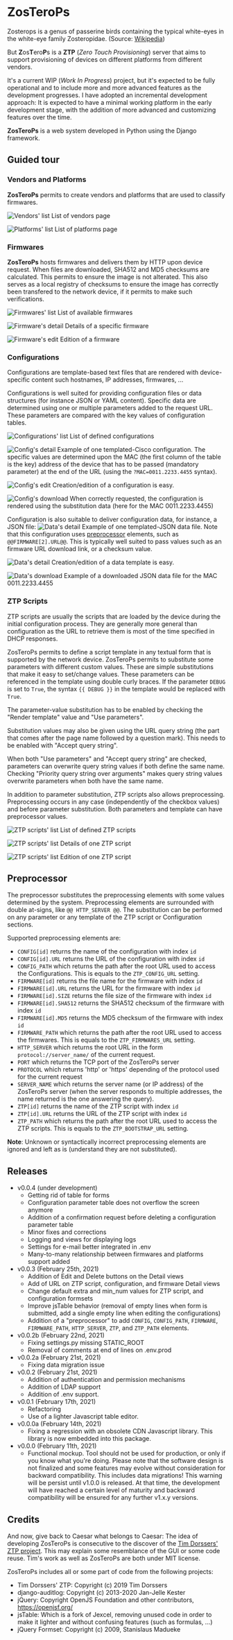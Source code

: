 # ZosTeroPs
  
Zosterops is a genus of passerine birds containing the typical white-eyes in  the white-eye family Zosteropidae. (Source: [Wikipedia](https://en.wikipedia.org/wiki/Zosterops))  
  
But **Z**os**T**ero**P**s is a **ZTP** (*Zero Touch Provisioning*) server that aims to support provisioning of devices on different platforms from different vendors.

It's a current WIP (*Work In Progress*) project, but it's expected to be fully operational and to include more and more advanced features as the development progresses. I have adopted an incremental development approach: It is expected to have a minimal working platform in the early development stage, with the addition of more advanced and customizing features over the time.

**ZosTeroPs** is a web system developed in Python using the Django framework.

## Guided tour
### Vendors and Platforms
**ZosTeroPs** permits to create vendors and platforms that are used to classify firmwares.

![Vendors' list][vendors_list]
List of vendors page

![Platforms' list][platforms_list]
List of platforms page

### Firmwares
**ZosTeroPs** hosts firmwares and delivers them by HTTP upon device request. When files are downloaded, SHA512 and MD5 checksums are calculated. This permits to ensure the image is not alterated. This also serves as a local registry of checksums to ensure the image has correctly been transfered to the network device, if it permits to make such verifications.

![Firmwares' list][firmwares_list]
List of available firmwares

![Firmware's detail][firmwares_detail]
Details of a specific firmware

![Firmware's edit][firmwares_edit]
Edition of a firmware

### Configurations
Configurations are template-based text files that are rendered with device-specific content such hostnames, IP addresses, firmwares, ...

Configurations is well suited for providing configuration files or data structures (for instance JSON or YAML content). Specific data are determined using one or multiple parameters added to the request URL. These parameters are compared with the key values of configuration tables.

![Configurations' list][config_list]
List of defined configurations

![Config's detail][config_config_detail]
Example of one templated-Cisco configuration. The specific values are determined upon the MAC (the first column of the table is the key) address of the device that has to be passed (mandatory parameter) at the end of the URL (using the `?MAC=0011.2233.4455` syntax).

![Config's edit][config_config_edit]
Creation/edition of a configuration is easy.

![Config's download][config_config_download]
When correctly requested, the configuration is rendered using the substitution data (here for the MAC 0011.2233.4455)


Configuration is also suitable to deliver configuration data, for instance, a JSON file:
![Data's detail][config_data_detail]
Example of one templated-JSON data file. Note that this configuration uses [preprocessor](#Preprocessor) elements, such as `@@FIRMWARE[2].URL@@`. This is typically well suited to pass values such as an firmware URL download link, or a checksum value.

![Data's detail][config_data_edit]
Creation/edition of a data template is easy.

![Data's download][config_data_download]
Example of a downloaded JSON data file for the MAC 0011.2233.4455

### ZTP Scripts
ZTP scripts are usually the scripts that are loaded by the device during the initial configuration process. They are generally more general than configuration as the URL to retrieve them is most of the time specified in DHCP responses. 

ZosTeroPs permits to define a script template in any textual form that is supported by the network device. ZosTeroPs permits to substitute some parameters with different custom values. These are simple substitutions that make it easy to set/change values. These parameters can be referenced in the template using double curly braces. If the parameter `DEBUG` is set to `True`, the syntax `{{ DEBUG }}` in the template would be replaced with `True`.

The parameter-value substitution has to be enabled by checking the "Render template" value and "Use parameters".

Substitution values may also be given using the URL query string (the part that comes after the page name followed by a question mark). This needs to be enabled with "Accept query string".

When both "Use parameters" and "Accept query string" are checked, parameters can overwrite query string values if both define the same name. Checking "Priority query string over arguments" makes query string values overwrite parameters when both have the same name.

In addition to parameter substitution, ZTP scripts also allows preprocessing. Preprocessing occurs in any case (independently of the checkbox values) and before parameter substitution. Both parameters and template can have preprocessor values.

![ZTP scripts' list][ztp_list]
List of defined ZTP scripts

![ZTP scripts' list][ztp_detail]
Details of one ZTP script

![ZTP scripts' list][ztp_edit]
Edition of one ZTP script

## Preprocessor
The preprocessor substitutes the preprocessing elements with some values determined by the system. Preprocessing elements are surrounded with double at-signs, like `@@ HTTP_SERVER @@`. The substitution can be performed on any parameter or any template of the ZTP script or Configuration sections.

Supported preprocessing elements are:
* `CONFIG[id]` returns the name of the configuration with index `id`
* `CONFIG[id].URL` returns the URL of the configuration with index `id`
* `CONFIG_PATH` which returns the path after the root URL used to access the Configurations. This is equals to the `ZTP_CONFIG_URL` setting.
* `FIRMWARE[id]` returns the file name for the firmware with index `id`
* `FIRMWARE[id].URL` returns the URL for the firmware with index `id`
* `FIRMWARE[id].SIZE` returns the file size of the firmware with index `id`
* `FIRMWARE[id].SHA512` returns the SHA512 checksum of the firmware with index `id`
* `FIRMWARE[id].MD5` returns the MD5 checksum of the firmware with index `id`
* `FIRMWARE_PATH` which returns the path after the root URL used to access the firmwares. This is equals to the `ZTP_FIRMWARES_URL` setting.
* `HTTP_SERVER` which returns the root URL in the form `protocol://server_name/` of the current request.
* `PORT` which returns the TCP port of the ZosTeroPs server
* `PROTOCOL` which returns 'http' or 'https' depending of the protocol used for the current request
* `SERVER_NAME` which returns the server name (or IP address) of the ZosTeroPs server (when the server responds to multiple addresses, the name returned is the one answering the query).
* `ZTP[id]` returns the name of the ZTP script with index `id`
* `ZTP[id].URL` returns the URL of the ZTP script with index `id`
* `ZTP_PATH` which returns the path after the root URL used to access the ZTP scripts. This is equals to the `ZTP_BOOTSTRAP_URL` setting.

**Note**: Unknown or syntactically incorrect preprocessing elements are ignored and left as is (understand they are not substituted).


## Releases
* v0.0.4 (under development)
  * Getting rid of table for forms
  * Configuration parameter table does not overflow the screen anymore
  * Addition of a confirmation request before deleting a configuration parameter table
  * Minor fixes and corrections
  * Logging and views for displaying logs
  * Settings for e-mail better integrated in .env
  * Many-to-many relationship between firmwares and platforms support added
* v0.0.3 (February 25th, 2021)
  * Addition of Edit and Delete buttons on the Detail views
  * Add of URL on ZTP script, configuration, and firmware Detail views
  * Change default extra and min_num values for ZTP script, and configuration formsets
  * Improve jsTable behavior (removal of empty lines when form is submitted, add a single empty line when editing the configurations)
  * Addition of a "preprocessor" to add `CONFIG`, `CONFIG_PATH`, `FIRMWARE`, `FIRMWARE_PATH`, `HTTP_SERVER`, `ZTP`, and `ZTP_PATH` elements.
* v0.0.2b (February 22nd, 2021)
  * Fixing settings.py missing STATIC_ROOT 
  * Removal of comments at end of lines on .env.prod
* v0.0.2a (February 21st, 2021)
  * Fixing data migration issue
* v0.0.2 (February 21st, 2021)
  * Addition of authentication and permission mechanisms
  * Addition of LDAP support
  * Addition of .env support.
* v0.0.1 (February 17th, 2021)
  * Refactoring
  * Use of a lighter Javascript table editor.
* v0.0.0a (February 14th, 2021)
  * Fixing a regression with an obsolete CDN Javascript library. This library is now embedded into this package.
* v0.0.0 (February 11th, 2021)
  * Functional mockup. Tool should not be used for production, or only if you know what you're doing. Please note that the software design is not finalized and some features may evolve without consideration for backward compatibility. This includes data migrations! This warning will be persist until v1.0.0 is released. At that time, the development will have reached a certain level of maturity and backward compatibility will be ensured for any further v1.x.y versions.

[vendors_list]: doc/img/vendors_list.png "Vendors' list"
[platforms_list]: doc/img/platforms_list.png "Platforms' list"
[firmwares_list]: doc/img/firmwares_list.png "Firmwares' list"
[firmwares_detail]: doc/img/firmwares_detail.png "Firmware's detail"
[firmwares_edit]: doc/img/firmwares_edit.png "Firmware's edit"
[config_list]: doc/img/config_list.png "Configurations' list"
[config_config_detail]: doc/img/config_config_details.png "Configuration's detail"
[config_config_edit]: doc/img/config_config_edit.png "Configuration's edit"
[config_config_download]: doc/img/config_config_download.png "Configuration's download"
[config_data_detail]: doc/img/config_data_details.png "Data's detail"
[config_data_edit]: doc/img/config_data_edit.png "Data's edit"
[config_data_download]: doc/img/config_data_download.png "Data's download"
[ztp_list]: doc/img/ztp_list.png "ZTP scripts' list"
[ztp_detail]: doc/img/ztp_details.png "ZTP script's detail"
[ztp_edit]: doc/img/ztp_edit.png "ZTP script's edit"

## Credits
And now, give back to Caesar what belongs to Caesar: The idea of developing ZosTeroPs is consecutive to the discover of the [Tim Dorssers' ZTP project](https://github.com/tdorssers/ztp). This may explain some resemblance of the GUI or some code reuse. Tim's work as well as ZosTeroPs are both under MIT license.

ZosTeroPs includes all or some part of code from the following projects:
* Tim Dorssers' ZTP: Copyright (c) 2019 Tim Dorssers
* django-auditlog: Copyright (c) 2013-2020 Jan-Jelle Kester
* jQuery: Copyright OpenJS Foundation and other contributors, https://openjsf.org/
* jsTable: Which is a fork of Jexcel, removing unused code in order to make it lighter and without confusing features (such as formulas, ...)
* jQuery Formset: Copyright (c) 2009, Stanislaus Madueke
